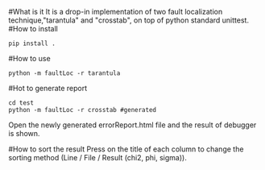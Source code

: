 #What is it
It is a drop-in implementation of two fault localization technique,"tarantula" and "crosstab", on top of python standard unittest.
#How to install
```
pip install .
```
#How to use
```
python -m faultLoc -r tarantula
```

#Hot to generate report
```
cd test
python -m faultLoc -r crosstab #generated
```
Open the newly generated errorReport.html file and the result of debugger is shown.

#How to sort the result
Press on the title of each column to change the sorting method (Line / File / Result (chi2, phi, sigma)).
